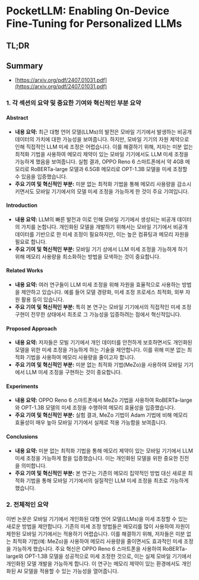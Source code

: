 # PocketLLM: Enabling On-Device Fine-Tuning for Personalized LLMs
## TL;DR
## Summary
- [https://arxiv.org/pdf/2407.01031.pdf](https://arxiv.org/pdf/2407.01031.pdf)

### 1. 각 섹션의 요약 및 중요한 기여와 혁신적인 부분 요약
#### Abstract
- **내용 요약:** 최근 대형 언어 모델(LLMs)의 발전은 모바일 기기에서 발생하는 비공개 데이터의 가치에 대한 가능성을 보여줍니다. 하지만, 모바일 기기의 자원 제약으로 인해 직접적인 LLM 미세 조정은 어렵습니다. 이를 해결하기 위해, 저자는 미분 없는 최적화 기법을 사용하여 메모리 제약이 있는 모바일 기기에서도 LLM 미세 조정을 가능하게 했음을 보여줍니다. 실험 결과, OPPO Reno 6 스마트폰에서 약 4GB 메모리로 RoBERTa-large 모델과 6.5GB 메모리로 OPT-1.3B 모델을 미세 조정할 수 있음을 입증했습니다.
- **주요 기여 및 혁신적인 부분:** 미분 없는 최적화 기법을 통해 메모리 사용량을 감소시키면서도 모바일 기기에서의 모델 미세 조정을 가능하게 한 것이 주요 기여입니다.

#### Introduction
- **내용 요약:** LLM의 빠른 발전과 이로 인해 모바일 기기에서 생성되는 비공개 데이터의 가치를 논합니다. 개인화된 모델을 개발하기 위해서는 모바일 기기에서 비공개 데이터를 기반으로 한 미세 조정이 필요하지만, 이는 높은 컴퓨팅과 메모리 자원을 필요로 합니다.
- **주요 기여 및 혁신적인 부분:** 모바일 기기 상에서 LLM 미세 조정을 가능하게 하기 위해 메모리 사용량을 최소화하는 방법을 모색하는 것이 중요합니다.

#### Related Works
- **내용 요약:** 여러 연구들이 LLM 미세 조정을 위해 자원을 효율적으로 사용하는 방법을 제안하고 있습니다. 예를 들어 모델 경량화, 미세 조정 프로세스 최적화, 외부 자원 활용 등이 있습니다.
- **주요 기여 및 혁신적인 부분:** 특히 본 연구는 모바일 기기에서의 직접적인 미세 조정 구현이 전무한 상태에서 최초로 그 가능성을 입증하려는 점에서 혁신적입니다.

#### Proposed Approach
- **내용 요약:** 저자들은 모빌 기기에서 개인 데이터를 안전하게 보호하면서도 개인화된 모델을 위한 미세 조정을 가능하게 하는 기술을 제안합니다. 이를 위해 미분 없는 최적화 기법을 사용하여 메모리 사용량을 줄이고자 합니다.
- **주요 기여 및 혁신적인 부분:** 미분 없는 최적화 기법(MeZo)을 사용하여 모바일 기기에서 LLM 미세 조정을 구현하는 것이 중요합니다.

#### Experiments
- **내용 요약:** OPPO Reno 6 스마트폰에서 MeZo 기법을 사용하여 RoBERTa-large와 OPT-1.3B 모델의 미세 조정을 수행하여 메모리 효율성을 입증했습니다.
- **주요 기여 및 혁신적인 부분:** 실험 결과, MeZo 기법이 Adam 기법에 비해 메모리 효율성이 매우 높아 모바일 기기에서 실제로 적용 가능함을 보여줍니다.

#### Conclusions
- **내용 요약:** 미분 없는 최적화 기법을 통해 메모리 제약이 있는 모바일 기기에서 LLM 미세 조정을 가능하게 함을 입증했습니다. 이는 개인화된 모델을 위한 중요한 진전을 의미합니다.
- **주요 기여 및 혁신적인 부분:** 본 연구는 기존의 메모리 집약적인 방법 대신 새로운 최적화 기법을 통해 모바일 기기에서의 실질적인 LLM 미세 조정을 최초로 가능하게 했습니다.

### 2. 전체적인 요약
이번 논문은 모바일 기기에서 개인화된 대형 언어 모델(LLMs)을 미세 조정할 수 있는 새로운 방법을 제안합니다. 기존의 미세 조정 방법들은 메모리를 많이 사용하여 자원이 제한된 모바일 기기에서는 적용하기 어렵습니다. 이를 해결하기 위해, 저자들은 미분 없는 최적화 기법(예: MeZo)을 사용하여 메모리 사용량을 줄이면서도 효과적인 미세 조정을 가능하게 했습니다. 주요 혁신은 OPPO Reno 6 스마트폰을 사용하여 RoBERTa-large와 OPT-1.3B 모델을 성공적으로 미세 조정한 것으로, 이는 실제 모바일 기기에서 개인화된 모델 개발을 가능하게 합니다. 이 연구는 메모리 제약이 있는 환경에서도 개인화된 AI 모델을 적용할 수 있는 가능성을 열어줍니다.